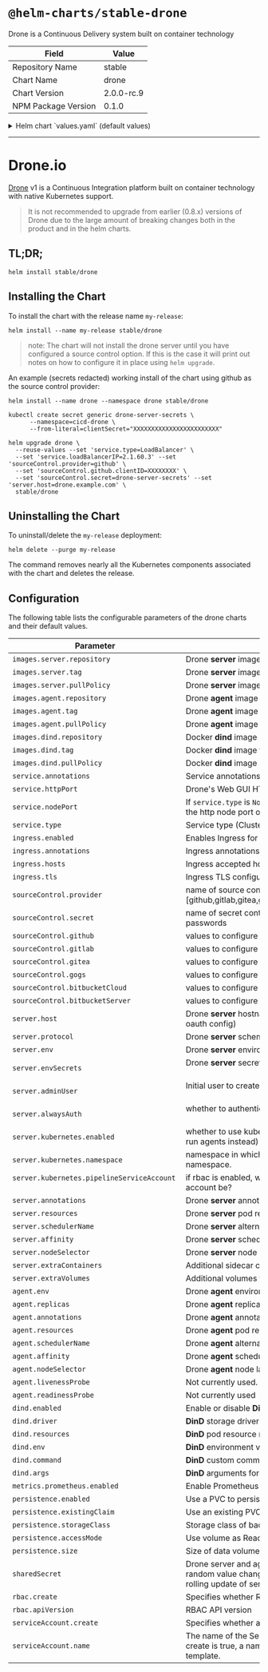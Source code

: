 # `@helm-charts/stable-drone`

Drone is a Continuous Delivery system built on container technology

| Field               | Value      |
| ------------------- | ---------- |
| Repository Name     | stable     |
| Chart Name          | drone      |
| Chart Version       | 2.0.0-rc.9 |
| NPM Package Version | 0.1.0      |

<details>

<summary>Helm chart `values.yaml` (default values)</summary>

```yaml
images:
  ## The official drone (server) image, change tag to use a different version.
  ## ref: https://hub.docker.com/r/drone/drone/tags/
  ##
  server:
    repository: 'docker.io/drone/drone'
    tag: 1.0.0-rc.5
    pullPolicy: IfNotPresent

  ## The official drone (agent) image, change tag to use a different version.
  ## ref: https://hub.docker.com/r/drone/agent/tags/
  ##
  agent:
    repository: 'docker.io/drone/agent'
    tag: 1.0.0-rc.5
    pullPolicy: IfNotPresent

  ## The official docker (dind) image, change tag to use a different version.
  ## ref: https://hub.docker.com/r/library/docker/tags/
  ##
  dind:
    repository: 'docker.io/library/docker'
    tag: 18.06.1-ce-dind
    pullPolicy: IfNotPresent

service:
  httpPort: 80

  ## If service.type is not set to NodePort, the following statement
  ## will be ignored.
  ##
  # nodePort: 32015

  ## Service type can be set to ClusterIP, NodePort or LoadBalancer.
  ##
  type: ClusterIP

  ## Specify a load balancer IP address to use if your provider supports it.
  # loadBalancerIP:

  ## Drone Service annotations
  ##
  # annotations:
  #   service.beta.kubernetes.io/aws-load-balancer-backend-protocol: http
  #   service.beta.kubernetes.io/aws-load-balancer-ssl-cert: arn:aws:acm:xx-xxxx-x:xxxxxxxxxxx:certificate/xxxxxxxx-xxxx-xxxx-xxxx-xxxxxxxxxxx
  #   external-dns.alpha.kubernetes.io/hostname: drone.domain.tld.

  ## set to true if you want to expose drone's GRPC via the service (for external access)
  exposeGRPC: false

ingress:
  ## If true, Drone Ingress will be created.
  ##
  enabled: false

  ## Drone Ingress annotations
  ##
  # annotations:
  #   kubernetes.io/ingress.class: nginx
  #   kubernetes.io/tls-acme: 'true'
  ## Drone hostnames must be provided if Ingress is enabled
  ##
  # hosts:
  #   - drone.domain.io
  ## Drone Ingress TLS configuration secrets
  ## Must be manually created in the namespace
  ##
  # tls:
  #   - secretName: drone-tls
  #     hosts:
  #       - drone.domain.io

sourceControl:
  ## your source control provider: github,gitlab,gitea,gogs,bitbucketCloud,bitbucketServer
  provider:
  ## secret containing your source control provider secrets, keys provided below.
  ## if left blank will assume a secret based on the release name of the chart.
  secret:
  ## Fill in the correct values for your chosen source control provider
  ## Any key in this list with the suffix `Key` will be fetched from the
  ## secret named above, if not provided the secret it will be created as
  ## `<fullName>-source-control` using for the key "ClientSecretKey" and
  # "clientSecretValue" for the value. Be awere to not leak shis file with your password
  github:
    clientID:
    clientSecretKey: clientSecret
    clientSecretValue:
    server: https://github.com
  gitlab:
    clientID:
    clientSecretKey: clientSecret
    clientSecretValue:
    server:
  gitea:
    server:
  gogs:
    server:
  bitbucketCloud:
    clientID:
    clientSecretKey: clientSecret
    clientSecretValue:
  bitbucketServer:
    server:
    consumerKey: consumerKey
    privateKey: privateKey
    username:
    passwordKey: password

server:
  ## If not set, it will be autofilled with the cluster host.
  ## Host shoud be just the hostname.
  ##
  # host: "drone.domain.io"

  ## protocol should be http or https
  protocol: http

  ## Initial admin user
  ## Leaving this blank may make it impossible to log into drone.
  ## Set to a valid oauth user from your git/oauth server
  ## For more complex user creation you can use env variables below instead.
  adminUser:

  ## Configures Drone to authenticate when cloning public repositories. This is only required
  ## when your source code management system (e.g. GitHub Enterprise) has private mode enabled.
  alwaysAuth: false

  ## Configures drone to use kubernetes to run pipelines rather than agents, if enabled
  ## will not deploy any agents.
  kubernetes:
    ## set to true if you want drone to use kubernetes to run pipelines
    enabled: true
    ## you can run pipeline jobs in another namespace, if you choose to do this
    ## you'll need to create that namespace manually.
    # namespace:
    ## alternative service account to create to create drone pipelines. this account
    ## will be given cluster-admin rights.
    ## if not set the rights will be given to the default drone service account name.
    # pipelineServiceAccount:

  ## Drone server configuration.
  ## Values in here get injected as environment variables.
  ## You can set up remote database servers etc using environment
  ## variables.
  ## ref: https://docs.drone.io/reference/server/
  ##
  env:
    DRONE_LOGS_DEBUG: 'false'
    DRONE_DATABASE_DRIVER: 'sqlite3'
    DRONE_DATABASE_DATASOURCE: '/var/lib/drone/drone.sqlite'

  ## Secret environment variables are configured in `server.envSecrets`.
  ## Each item in `server.envSecrets` references a Kubernetes Secret.
  ## These Secrets should be created before they are referenced.
  ##
  # envSecrets:
  #   # The name of a Kubernetes Secret
  #   drone-server-secrets:
  #     # A list of Secret keys to include as environment variables
  #     - DRONE_GITHUB_SECRET

  ## Additional server annotations.
  ## ref: https://kubernetes.io/docs/concepts/overview/working-with-objects/annotations/
  ##
  annotations: {}

  ## CPU and memory limits for drone server
  ##
  resources: {}
  #  requests:
  #    memory: 32Mi
  #    cpu: 40m
  #  limits:
  #    memory: 2Gi
  #    cpu: 1

  ## Use an alternate scheduler, e.g. "stork".
  ## ref: https://kubernetes.io/docs/tasks/administer-cluster/configure-multiple-schedulers/
  ##
  # schedulerName:

  ## Pod scheduling preferences.
  ## ref: https://kubernetes.io/docs/concepts/configuration/assign-pod-node/#affinity-and-anti-affinity
  ##
  affinity: {}

  ## Node labels for pod assignment
  ## ref: https://kubernetes.io/docs/user-guide/node-selection
  ##
  nodeSelector: {}

  ## additional siecar containers, e. g. for a database proxy, such as Google's cloudsql-proxy.
  ## ex: https://github.com/kubernetes/charts/tree/master/stable/keycloak
  ##
  extraContainers: |

  ## additional volumes, e. g. for secrets used in an extraContainers.
  ##
  extraVolumes: |

agent:
  ## Drone agent configuration.
  ## Values in here get injected as environment variables.
  ## ref: https://docs.drone.io/reference/agent/
  ##
  env:
    DRONE_LOGS_DEBUG: 'false'

  ## Number of drone agent replicas
  replicas: 1

  ## Additional agent annotations.
  ## ref: https://kubernetes.io/docs/concepts/overview/working-with-objects/annotations/
  ##
  annotations: {}

  ## CPU and memory limits for drone agent
  ##
  resources: {}
  #  requests:
  #    memory: 32Mi
  #    cpu: 40m
  #  limits:
  #    memory: 2Gi
  #    cpu: 1

  ## Liveness and readiness probe values
  ## Ref: https://kubernetes.io/docs/concepts/workloads/pods/pod-lifecycle/#container-probes
  ## drone agent does not currently have a health endpoint to check against.
  livenessProbe: {}
  readinessProbe: {}

  ## Use an alternate scheduler, e.g. "stork".
  ## ref: https://kubernetes.io/docs/tasks/administer-cluster/configure-multiple-schedulers/
  ##
  # schedulerName:

  ## Pod scheduling preferences.
  ## ref: https://kubernetes.io/docs/concepts/configuration/assign-pod-node/#affinity-and-anti-affinity
  ##
  affinity: {}

  ## Node labels for pod assignment
  ## ref: https://kubernetes.io/docs/user-guide/node-selection
  ##
  nodeSelector: {}

dind:
  ## Enable or disable DinD
  ## If disabled, the drone agent will spawn docker containers on the host. Pay
  ## attention to the fact that we can't enforce resource constraints in that case.
  ##
  enabled: true

  ## Values in here get injected as environment variables to DinD.
  ## ref: http://readme.drone.io/admin/installation-reference
  ##
  #  env:
  #    DRONE_DEBUG: "false"

  ## Allowing custom command and args to DinD
  ## ref: https://discourse.drone.io/t/docker-mtu-problem/1207
  ##
  #  command: '["/bin/sh"]'
  #  args: '["-c", "dockerd --host=unix:///var/run/docker.sock --host=tcp://127.0.0.1:2375 --mtu=1350"]'

  ## Docker storage driver.
  ## Your DinD instance should be using the same driver as your host.
  ## ref: https://docs.docker.com/engine/userguide/storagedriver/selectadriver/
  ##
  driver: overlay2

  ## CPU and memory limits for dind
  ##
  resources: {}
  #  requests:
  #    memory: 32Mi
  #    cpu: 40m
  #  limits:
  #    memory: 2Gi
  #    cpu: 1

## Enable scraping of the /metrics endpoint for Prometheus
metrics:
  prometheus:
    enabled: false

## Enable persistence using Persistent Volume Claims
## ref: http://kubernetes.io/docs/user-guide/persistent-volumes/
##
persistence:
  enabled: true

  ## A manually managed Persistent Volume and Claim
  ## Requires persistence.enabled: true
  ## If defined, PVC must be created manually before volume will be bound
  # existingClaim:

  ## rabbitmq data Persistent Volume Storage Class
  ## If defined, storageClassName: <storageClass>
  ## If set to "-", storageClassName: "", which disables dynamic provisioning
  ## If undefined (the default) or set to null, no storageClassName spec is
  ##   set, choosing the default provisioner.  (gp2 on AWS, standard on
  ##   GKE, AWS & OpenStack)
  ##
  # storageClass: "-"
  accessMode: ReadWriteOnce
  size: 1Gi

## Uncomment this if you want to set a specific shared secret between
## the agents and servers, otherwise this will be auto-generated.
##
# sharedSecret: supersecret

rbac:
  ## Specifies whether RBAC resources should be created
  create: true
  ## RBAC api version (v1, v1beta1, or v1alpha1)
  apiVersion: v1

serviceAccount:
  ## Specifies whether a ServiceAccount should be created
  create: true
  ## The name of the ServiceAccount to use.
  ## If not set and create is true, a name is generated using the fullname template
  name:
```

</details>

---

# Drone.io

[Drone](http://readme.drone.io/) v1 is a Continuous Integration platform built on container technology with native Kubernetes support.

> It is not recommended to upgrade from earlier (0.8.x) versions of Drone due to the large amount of breaking changes both in the product and in the helm charts.

## TL;DR;

```console
helm install stable/drone
```

## Installing the Chart

To install the chart with the release name `my-release`:

```console
helm install --name my-release stable/drone
```

> note: The chart will not install the drone server until you have configured a source control option. If this is the case it will print out notes on how to configure it in place using `helm upgrade`.

An example (secrets redacted) working install of the chart using github as the source control provider:

```console
helm install --name drone --namespace drone stable/drone

kubectl create secret generic drone-server-secrets \
      --namespace=cicd-drone \
      --from-literal=clientSecret="XXXXXXXXXXXXXXXXXXXXXXXX"

helm upgrade drone \
  --reuse-values --set 'service.type=LoadBalancer' \
  --set 'service.loadBalancerIP=2.1.60.3' --set 'sourceControl.provider=github' \
  --set 'sourceControl.github.clientID=XXXXXXXX' \
  --set 'sourceControl.secret=drone-server-secrets' --set 'server.host=drone.example.com' \
  stable/drone
```

## Uninstalling the Chart

To uninstall/delete the `my-release` deployment:

```console
helm delete --purge my-release
```

The command removes nearly all the Kubernetes components associated with the
chart and deletes the release.

## Configuration

The following table lists the configurable parameters of the drone charts and their default values.

| Parameter                                         | Description                                                                                                                                         | Default                    |
| ------------------------------------------------- | --------------------------------------------------------------------------------------------------------------------------------------------------- | -------------------------- |
| `images.server.repository`                        | Drone **server** image                                                                                                                              | `docker.io/drone/drone`    |
| `images.server.tag`                               | Drone **server** image tag                                                                                                                          | `0.8.9`                    |
| `images.server.pullPolicy`                        | Drone **server** image pull policy                                                                                                                  | `IfNotPresent`             |
| `images.agent.repository`                         | Drone **agent** image                                                                                                                               | `docker.io/drone/agent`    |
| `images.agent.tag`                                | Drone **agent** image tag                                                                                                                           | `0.8.6`                    |
| `images.agent.pullPolicy`                         | Drone **agent** image pull policy                                                                                                                   | `IfNotPresent`             |
| `images.dind.repository`                          | Docker **dind** image                                                                                                                               | `docker.io/library/docker` |
| `images.dind.tag`                                 | Docker **dind** image tag                                                                                                                           | `18.06.1-ce-dind`          |
| `images.dind.pullPolicy`                          | Docker **dind** image pull policy                                                                                                                   | `IfNotPresent`             |
| `service.annotations`                             | Service annotations                                                                                                                                 | `{}`                       |
| `service.httpPort`                                | Drone's Web GUI HTTP port                                                                                                                           | `80`                       |
| `service.nodePort`                                | If `service.type` is `NodePort` and this is non-empty, sets the http node port of the service                                                       | `32015`                    |
| `service.type`                                    | Service type (ClusterIP, NodePort or LoadBalancer)                                                                                                  | `ClusterIP`                |
| `ingress.enabled`                                 | Enables Ingress for Drone                                                                                                                           | `false`                    |
| `ingress.annotations`                             | Ingress annotations                                                                                                                                 | `{}`                       |
| `ingress.hosts`                                   | Ingress accepted hostnames                                                                                                                          | `nil`                      |
| `ingress.tls`                                     | Ingress TLS configuration                                                                                                                           | `[]`                       |
| `sourceControl.provider`                          | name of source control provider [github,gitlab,gitea,gogs,bitbucketCloud,bitbucketServer]                                                           | ``                         |
| `sourceControl.secret`                            | name of secret containing source control keys and passwords                                                                                         | ``                         |
| `sourceControl.github`                            | values to configure github                                                                                                                          | see values.yaml            |
| `sourceControl.gitlab`                            | values to configure gitlab                                                                                                                          | see values.yaml            |
| `sourceControl.gitea`                             | values to configure gitea                                                                                                                           | see values.yaml            |
| `sourceControl.gogs`                              | values to configure gogs                                                                                                                            | see values.yaml            |
| `sourceControl.bitbucketCloud`                    | values to configure bitbucket cloud                                                                                                                 | see values.yaml            |
| `sourceControl.bitbucketServer`                   | values to configure bitbucket server (stash)                                                                                                        | see values.yaml            |
| `server.host`                                     | Drone **server** hostname (should match callback url in oauth config)                                                                               | `(internal hostname)`      |
| `server.protocol`                                 | Drone **server** scheme/protocol [http,https]                                                                                                       | `http`                     |
| `server.env`                                      | Drone **server** environment variables                                                                                                              | `(default values)`         |
| `server.envSecrets`                               | Drone **server** secret environment variables                                                                                                       | `(default values)`         |
| `server.adminUser`                                | Initial user to create and set as admin                                                                                                             | ``                         |
| `server.alwaysAuth`                               | whether to authenticate when cloning public repositories                                                                                            | `false`                    |
| `server.kubernetes.enabled`                       | whether to use kubernetes to run pipelines (if `false` will run agents instead)                                                                     | `true`                     |
| `server.kubernetes.namespace`                     | namespace in which to run pipelines, defaults to release namespace.                                                                                 | ``                         |
| `server.kubernetes.pipelineServiceAccount`        | if rbac is enabled, what should name of pipeline service account be?                                                                                | ``                         |
| `server.annotations`                              | Drone **server** annotations                                                                                                                        | `{}`                       |
| `server.resources`                                | Drone **server** pod resource requests & limits                                                                                                     | `{}`                       |
| `server.schedulerName`                            | Drone **server** alternate scheduler name                                                                                                           | `nil`                      |
| `server.affinity`                                 | Drone **server** scheduling preferences                                                                                                             | `{}`                       |
| `server.nodeSelector`                             | Drone **server** node labels for pod assignment                                                                                                     | `{}`                       |
| `server.extraContainers`                          | Additional sidecar containers                                                                                                                       | `""`                       |
| `server.extraVolumes`                             | Additional volumes for use in extraContainers                                                                                                       | `""`                       |
| `agent.env`                                       | Drone **agent** environment variables                                                                                                               | `(default values)`         |
| `agent.replicas`                                  | Drone **agent** replicas                                                                                                                            | `1`                        |
| `agent.annotations`                               | Drone **agent** annotations                                                                                                                         | `{}`                       |
| `agent.resources`                                 | Drone **agent** pod resource requests & limits                                                                                                      | `{}`                       |
| `agent.schedulerName`                             | Drone **agent** alternate scheduler name                                                                                                            | `nil`                      |
| `agent.affinity`                                  | Drone **agent** scheduling preferences                                                                                                              | `{}`                       |
| `agent.nodeSelector`                              | Drone **agent** node labels for pod assignment                                                                                                      | `{}`                       |
| `agent.livenessProbe`                             | Not currently used.                                                                                                                                 | `{}`                       |
| `agent.readinessProbe`                            | Not currently used                                                                                                                                  | `{}`                       |
| `dind.enabled`                                    | Enable or disable **DinD**                                                                                                                          | `true`                     |
| `dind.driver`                                     | **DinD** storage driver                                                                                                                             | `overlay2`                 |
| `dind.resources`                                  | **DinD** pod resource requests & limits                                                                                                             | `{}`                       |
| `dind.env`                                        | **DinD** environment variables                                                                                                                      | `nil`                      |
| `dind.command`                                    | **DinD** custom command instead of default entry point                                                                                              | `nil`                      |
| `dind.args`                                       | **DinD** arguments for custom command or entry point                                                                                                | `nil`                      |
| `metrics.prometheus.enabled`                      | Enable Prometheus metrics endpoint                                                                                                                  | `false`                    |
| `persistence.enabled`                             | Use a PVC to persist data                                                                                                                           | `true`                     |
| `persistence.existingClaim`                       | Use an existing PVC to persist data                                                                                                                 | `nil`                      |
| `persistence.storageClass`                        | Storage class of backing PVC                                                                                                                        | `nil`                      |
| `persistence.accessMode`                          | Use volume as ReadOnly or ReadWrite                                                                                                                 | `ReadWriteOnce`            |
| `persistence.size`                                | Size of data volume                                                                                                                                 | `1Gi`                      |
| `sharedSecret`                                    | Drone server and agent shared secret (Note: The Default random value changes on every `helm upgrade` causing a rolling update of server and agents) | `(random value)`           |
| `rbac.create`                                     | Specifies whether RBAC resources should be created.                                                                                                 | `true`                     |
| `rbac.apiVersion`                                 | RBAC API version                                                                                                                                    | `v1`                       |
| `serviceAccount.create`                           | Specifies whether a ServiceAccount should be created.                                                                                               | `true`                     |
| `serviceAccount.name`                             | The name of the ServiceAccount to use. If not set and create is true, a name is generated using the fullname template.                              | `(fullname template)`      |

